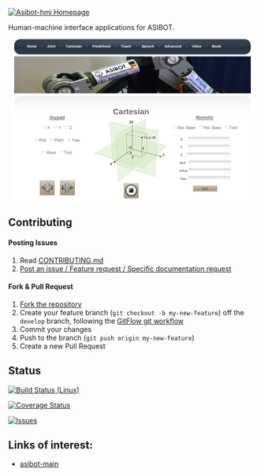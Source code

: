 [![Asibot-hmi Homepage](https://img.shields.io/badge/asibot-hmi-orange.svg)](http://robots.uc3m.es/dox-asibot-main)

Human-machine interface applications for ASIBOT.

<p align="center">
    <img src="doc/fig/webInterface.png" alt="webInterface image"/>
</p>

## Contributing

#### Posting Issues

1. Read [CONTRIBUTING.md](https://github.com/roboticslab-uc3m/asibot-hmi/blob/master/CONTRIBUTING.md)
2. [Post an issue / Feature request / Specific documentation request](https://github.com/roboticslab-uc3m/asibot-hmi/issues)

#### Fork & Pull Request

1. [Fork the repository](https://github.com/roboticslab-uc3m/asibot-hmi/fork)
2. Create your feature branch (`git checkout -b my-new-feature`) off the `develop` branch, following the [GitFlow git workflow](https://www.atlassian.com/git/tutorials/comparing-workflows/gitflow-workflow)
3. Commit your changes
4. Push to the branch (`git push origin my-new-feature`)
5. Create a new Pull Request

## Status

[![Build Status (Linux)](https://travis-ci.com/roboticslab-uc3m/asibot-hmi.svg?branch=develop)](https://travis-ci.com/roboticslab-uc3m/asibot-hmi)

[![Coverage Status](https://coveralls.io/repos/roboticslab-uc3m/asibot-hmi/badge.svg)](https://coveralls.io/r/roboticslab-uc3m/asibot-hmi)

[![Issues](https://img.shields.io/github/issues/roboticslab-uc3m/asibot-hmi.svg?label=Issues)](https://github.com/roboticslab-uc3m/asibot-hmi/issues)

## Links of interest:

* [asibot-main](https://github.com/roboticslab-uc3m/asibot-main)
